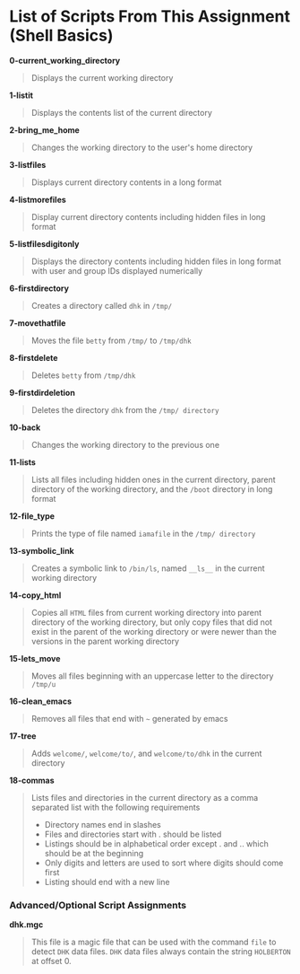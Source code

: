 # List of Scripts From This Assignment (Shell Basics)

**0-current_working_directory**
> Displays the current working directory

**1-listit**
> Displays the contents list of the current directory

**2-bring_me_home**
> Changes the working directory to the user's home directory

**3-listfiles**
> Displays current directory contents in a long format

**4-listmorefiles**
> Display current directory contents including hidden files in long format

**5-listfilesdigitonly**
> Displays the directory contents including hidden files in long format with user and group IDs displayed numerically

**6-firstdirectory**
> Creates a directory called ```dhk``` in ```/tmp/```

**7-movethatfile**
> Moves the file ```betty``` from ```/tmp/``` to ```/tmp/dhk```

**8-firstdelete**
> Deletes ```betty``` from ```/tmp/dhk```

**9-firstdirdeletion**
> Deletes the directory ```dhk``` from the ```/tmp/ directory```

**10-back**
> Changes the working directory to the previous one

**11-lists**
> Lists all files including hidden ones in the current directory, parent directory of the working directory, and the ```/boot``` directory in long format

**12-file_type**
> Prints the type of file named ```iamafile``` in the ```/tmp/ directory```

**13-symbolic_link**
> Creates a symbolic link to ```/bin/ls```, named ```__ls__``` in the current working directory

**14-copy_html**
> Copies all ```HTML``` files from current working directory into parent directory of the working directory, but only copy files that did not exist in the parent of the working directory or were newer than the versions in the parent working directory

**15-lets_move**
> Moves all files beginning with an uppercase letter to the directory ```/tmp/u```

**16-clean_emacs**
> Removes all files that end with ```~``` generated by emacs

**17-tree**
> Adds ```welcome/```, ```welcome/to/```, and ```welcome/to/dhk``` in the current directory

**18-commas**
> Lists files and directories in the current directory as a comma separated list with the following requirements
> * Directory names end in slashes
> * Files and directories start with . should be listed
> * Listings should be in alphabetical order except . and .. which should be at the beginning
> * Only digits and letters are used to sort where digits should come first
> * Listing should end with a new line

### Advanced/Optional Script Assignments

**dhk.mgc**
> This file is a magic file that can be used with the command ```file``` to detect ```DHK``` data files. ```DHK``` data files always contain the string ```HOLBERTON``` at offset 0.
